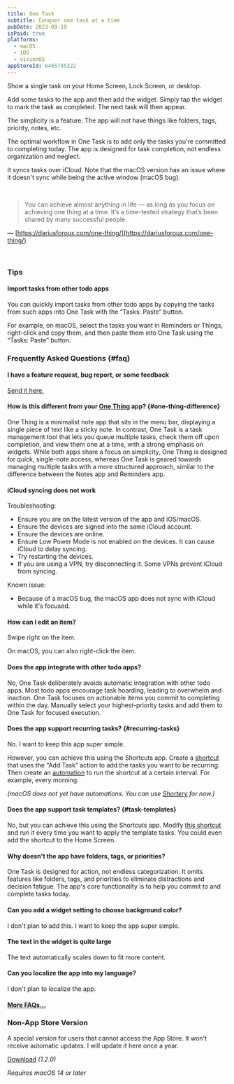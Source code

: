 ```yaml
---
title: One Task
subtitle: Conquer one task at a time
pubDate: 2023-09-19
isPaid: true
platforms:
  - macOS
  - iOS
  - visionOS
appStoreId: 6465745322
---
```


Show a single task on your Home Screen, Lock Screen, or desktop.

Add some tasks to the app and then add the widget. Simply tap the widget to mark the task as completed. The next task will then appear.

The simplicity is a feature. The app will not have things like folders, tags, priority, notes, etc.

The optimal workflow in One Task is to add only the tasks you're committed to completing today. The app is designed for task completion, not endless organization and neglect.

It syncs tasks over iCloud. Note that the macOS version has an issue where it doesn't sync while being the active window (macOS bug).

<br>

> You can achieve almost anything in life — as long as you focus on achieving one thing at a time. It’s a time-tested strategy that’s been shared by many successful people.

— [https://dariusforoux.com/one-thing/](https://dariusforoux.com/one-thing/)

<br>

### Tips

#### Import tasks from other todo apps

You can quickly import tasks from other todo apps by copying the tasks from such apps into One Task with the “Tasks: Paste” button.

For example, on macOS, select the tasks you want in Reminders or Things, right-click and copy them, and then paste them into One Task using the “Tasks: Paste” button.

### Frequently Asked Questions {#faq}

#### I have a feature request, bug report, or some feedback

[Send it here.](https://sindresorhus.com/feedback?product=One%20Task&referrer=Website-FAQ)

#### How is this different from your [One Thing](/one-thing) app? {#one-thing-difference}

One Thing is a minimalist note app that sits in the menu bar, displaying a single piece of text like a sticky note. In contrast, One Task is a task management tool that lets you queue multiple tasks, check them off upon completion, and view them one at a time, with a strong emphasis on widgets. While both apps share a focus on simplicity, One Thing is designed for quick, single-note access, whereas One Task is geared towards managing multiple tasks with a more structured approach, similar to the difference between the Notes app and Reminders app.

#### iCloud syncing does not work

Troubleshooting:
- Ensure you are on the latest version of the app and iOS/macOS.
- Ensure the devices are signed into the same iCloud account.
- Ensure the devices are online.
- Ensure Low Power Mode is not enabled on the devices. It can cause iCloud to delay syncing.
- Try restarting the devices.
- If you are using a VPN, try disconnecting it. Some VPNs prevent iCloud from syncing.

Known issue:
- Because of a macOS bug, the macOS app does not sync with iCloud while it's focused.

#### How can I edit an item?

Swipe right on the item.

On macOS, you can also right-click the item.

#### Does the app integrate with other todo apps?

No, One Task deliberately avoids automatic integration with other todo apps. Most todo apps encourage task hoarding, leading to overwhelm and inaction. One Task focuses on actionable items you commit to completing within the day. Manually select your highest-priority tasks and add them to One Task for focused execution.

#### Does the app support recurring tasks? {#recurring-tasks}

No. I want to keep this app super simple.

However, you can achieve this using the Shortcuts app. Create a [shortcut](https://support.apple.com/en-gb/guide/shortcuts/welcome/ios) that uses the “Add Task” action to add the tasks you want to be recurring. Then create an [automation](https://support.apple.com/en-gb/guide/shortcuts/apdfbdbd7123/7.0/ios/17.0) to run the shortcut at a certain interval. For example, every morning.

*(macOS does not yet have automations. You can use [Shortery](https://apps.apple.com/app/id1594183810) for now.)*

#### Does the app support task templates? {#task-templates}

No, but you can achieve this using the Shortcuts app. Modify [this shortcut](https://www.icloud.com/shortcuts/51edae78b820457a89d12715a053fac6) and run it every time you want to apply the template tasks. You could even add the shortcut to the Home Screen.

#### Why doesn't the app have folders, tags, or priorities?

One Task is designed for action, not endless categorization. It omits features like folders, tags, and priorities to eliminate distractions and decision fatigue. The app's core functionality is to help you commit to and complete tasks today.

#### Can you add a widget setting to choose background color?

I don't plan to add this. I want to keep the app super simple.

#### The text in the widget is quite large

The text automatically scales down to fit more content.

#### Can you localize the app into my language?

I don't plan to localize the app.

#### [More FAQs…](/apps/faq)

### Non-App Store Version

A special version for users that cannot access the App Store. It won't receive automatic updates. I will update it here once a year.

[Download](https://www.dropbox.com/scl/fi/hf7zbgjv0755vfo1lqi5j/One-Task-1.0.0-1696158358-1701610759.zip?rlkey=lyihesd9omsdguagajgi3hbye&raw=1) *(1.2.0)*

*Requires macOS 14 or later*
